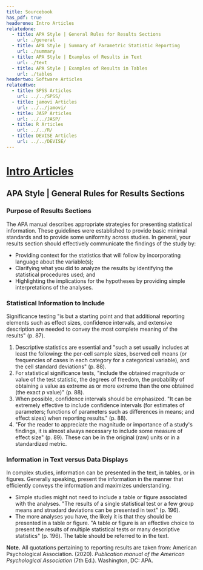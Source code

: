 ```yaml
---
title: Sourcebook
has_pdf: true
headerone: Intro Articles
relatedone:
  - title: APA Style | General Rules for Results Sections
    url: ./general
  - title: APA Style | Summary of Parametric Statistic Reporting
    url: ./summary
  - title: APA Style | Examples of Results in Text
    url: ./text
  - title: APA Style | Examples of Results in Tables
    url: ./tables
headertwo: Software Articles
relatedtwo:
  - title: SPSS Articles
    url: ../../SPSS/
  - title: jamovi Articles
    url: ../../jamovi/
  - title: JASP Articles
    url: ../../JASP/
  - title: R Articles
    url: ../../R/
  - title: DEVISE Articles
    url: ../../DEVISE/
---
```


# [Intro Articles](../index.md)

## APA Style | General Rules for Results Sections

### Purpose of Results Sections

The APA manual describes appropriate strategies for presenting statistical information. These guidelines were established to provide basic minimal standards and to provide some uniformity across studies. In general, your results section should effectively communicate the findings of the study by:

- Providing context for the statistics that will follow by incorporating language about the variable(s);
- Clarifying what you did to analyze the results by identifying the statistical procedures used; and
- Highlighting the implications for the hypotheses by providing simple interpretations of the analyses.

### Statistical Information to Include

Significance testing "is but a starting point and that additional reporting elements such as effect sizes, confidence intervals, and extensive description are needed to convey the most complete meaning of the results" (p. 87).

1. Descriptive statistics are essential and "such a set usually includes at least the following: the per-cell sample sizes, bserved cell means (or frequencies of cases in each category for a categorical variable), and the cell standard deviations" (p. 88).
2. For statistical significance tests, "include the obtained magnitude or value of the test statistic, the degrees of freedom, the probability of obtaining a value as extreme as or more extreme than the one obtained (the exact *p* value)" (p. 88).
3. When possible, confidence intervals should be emphasized. "It can be extremely effective to include confidence intervals (for estimates of parameters; functions of parameters such as differences in means; and effect sizes) when reporting results." (p. 88).
4. "For the reader to appreciate the magnitude or importance of a study's findings, it is almost always necessary to include some measure of effect size" (p. 89). These can be in the original (raw) units or in a standardized metric.

### Information in Text versus Data Displays 

In complex studies, information can be presented in the text, in tables, or in figures. Generally speaking, present the information in the manner that efficiently conveys the information and maximizes understanding.

- Simple studies might not need to include a table or figure associated with the analyses. "The results of a single statistical test or a few group means and stnadard deviations can be presented in text" (p. 196).
- The more analyses you have, the likely it is that they should be presented in a table or figure. "A table or figure is an effective choice to present the results of multiple statistical tests or many descriptive statistics" (p. 196). The table should be referred to in the text.

**Note.** All quotations pertaining to reporting results are taken from: American Psychological Association. (2020). *Publication manual of the American Psychological Association* (7th Ed.). Washington, DC: APA.
